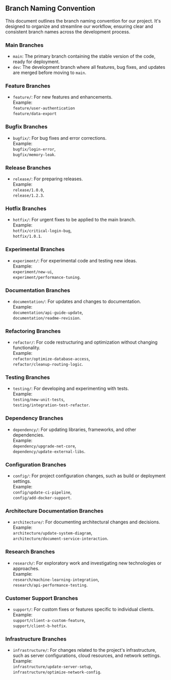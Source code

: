 ## Branch Naming Convention

This document outlines the branch naming convention for our project. It's designed to organize and streamline our workflow, ensuring clear and consistent branch names across the development process.

### Main Branches
- `main`: The primary branch containing the stable version of the code, ready for deployment.
- `dev`: The development branch where all features, bug fixes, and updates are merged before moving to `main`.

### Feature Branches
- `feature/`: For new features and enhancements.  
  Example:  
  `feature/user-authentication`  
  `feature/data-export`

### Bugfix Branches
- `bugfix/`: For bug fixes and error corrections.  
  Example:  
  `bugfix/login-error`,  
  `bugfix/memory-leak`.

### Release Branches
- `release/`: For preparing releases.  
  Example:  
  `release/1.0.0`,  
  `release/1.2.3`.

### Hotfix Branches
- `hotfix/`: For urgent fixes to be applied to the main branch.  
  Example:  
  `hotfix/critical-login-bug`,  
  `hotfix/1.0.1`.

### Experimental Branches
- `experiment/`: For experimental code and testing new ideas.  
  Example:  
  `experiment/new-ui`,  
  `experiment/performance-tuning`.

### Documentation Branches
- `documentation/`: For updates and changes to documentation.  
  Example:  
  `documentation/api-guide-update`,  
  `documentation/readme-revision`.

### Refactoring Branches
- `refactor/`: For code restructuring and optimization without changing functionality.  
  Example:  
  `refactor/optimize-database-access`,  
  `refactor/cleanup-routing-logic`.

### Testing Branches
- `testing/`: For developing and experimenting with tests.  
  Example:  
  `testing/new-unit-tests`,  
  `testing/integration-test-refactor`.

### Dependency Branches
- `dependency/`: For updating libraries, frameworks, and other dependencies.  
  Example:  
  `dependency/upgrade-net-core`,  
  `dependency/update-external-libs`.

### Configuration Branches
- `config/`: For project configuration changes, such as build or deployment settings.  
  Example:  
  `config/update-ci-pipeline`,  
  `config/add-docker-support`.

### Architecture Documentation Branches
- `architecture/`: For documenting architectural changes and decisions.  
  Example:  
  `architecture/update-system-diagram`,  
  `architecture/document-service-interaction`.

### Research Branches
- `research/`: For exploratory work and investigating new technologies or approaches.  
  Example:  
  `research/machine-learning-integration`,  
  `research/api-performance-testing`.

### Customer Support Branches
- `support/`: For custom fixes or features specific to individual clients.  
  Example:  
  `support/client-a-custom-feature`,  
  `support/client-b-hotfix`.

### Infrastructure Branches
- `infrastructure/`: For changes related to the project's infrastructure, such as server configurations, cloud resources, and network settings.  
  Example:  
  `infrastructure/update-server-setup`,  
  `infrastructure/optimize-network-config`.
